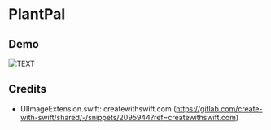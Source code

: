 # PlantPal

## Demo

![TEXT](https://github.com/KYash03/PlantPal/blob/main/demo-gif.gif)

## Credits
- UIImageExtension.swift: createwithswift.com (https://gitlab.com/create-with-swift/shared/-/snippets/2095944?ref=createwithswift.com)
